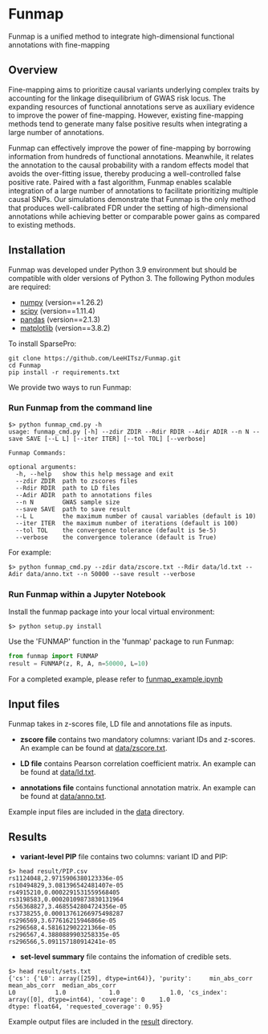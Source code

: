 # Funmap

Funmap is a unified method to integrate high-dimensional 
functional annotations with fine-mapping

## Overview
Fine-mapping aims to prioritize causal variants underlying 
complex traits by accounting for the linkage disequilibrium 
of GWAS risk locus. The expanding resources of functional annotations 
serve as auxiliary evidence to improve the power of fine-mapping. 
However, existing fine-mapping methods tend to generate many 
false positive results when integrating a large number of annotations.

Funmap can effectively improve the power of fine-mapping 
by borrowing information from hundreds of functional annotations. 
Meanwhile, it relates the annotation to the causal probability 
with a random effects model that avoids the over-fitting issue, 
thereby producing a well-controlled false positive rate. 
Paired with a fast algorithm, Funmap enables scalable integration 
of a large number of annotations to facilitate prioritizing 
multiple causal SNPs. Our simulations demonstrate that 
Funmap is the only method that produces well-calibrated FDR 
under the setting of high-dimensional annotations while achieving 
better or comparable power gains as compared to existing methods.

## Installation

Funmap was developed under Python 3.9 environment 
but should be compatible with older versions of Python 3. 
The following Python modules are required:

* [numpy](http://www.numpy.org/) (version==1.26.2)
* [scipy](http://www.scipy.org/) (version==1.11.4)
* [pandas](https://pandas.pydata.org/) (version==2.1.3)
* [matplotlib](https://matplotlib.org/) (version==3.8.2)

To install SparsePro:

``` shell
git clone https://github.com/LeeHITsz/Funmap.git
cd Funmap
pip install -r requirements.txt 
``` 

We provide two ways to run Funmap:

### Run Funmap from the command line

``` shell 
$> python funmap_cmd.py -h
usage: funmap_cmd.py [-h] --zdir ZDIR --Rdir RDIR --Adir ADIR --n N --save SAVE [--L L] [--iter ITER] [--tol TOL] [--verbose]

Funmap Commands:

optional arguments:
  -h, --help   show this help message and exit
  --zdir ZDIR  path to zscores files
  --Rdir RDIR  path to LD files
  --Adir ADIR  path to annotations files
  --n N        GWAS sample size
  --save SAVE  path to save result
  --L L        the maximum number of causal variables (default is 10)
  --iter ITER  the maximum number of iterations (default is 100)
  --tol TOL    the convergence tolerance (default is 5e-5)
  --verbose    the convergence tolerance (default is True)
``` 

For example: 
``` shell
$> python funmap_cmd.py --zdir data/zscore.txt --Rdir data/ld.txt --Adir data/anno.txt --n 50000 --save result --verbose
``` 

### Run Funmap within a Jupyter Notebook

Install the funmap package into your local virtual environment:
``` shell
$> python setup.py install
``` 

Use the 'FUNMAP' function in the 'funmap' package to run Funmap:
``` python
from funmap import FUNMAP
result = FUNMAP(z, R, A, n=50000, L=10)
``` 

For a completed example, please refer to
[funmap_example.ipynb](funmap_example.ipynb)

## Input files

Funmap takes in z-scores file, LD file 
and annotations file as inputs.

- **zscore file** contains two mandatory columns: 
variant IDs and z-scores. An example can be found at [data/zscore.txt](data/zscore.txt).

- **LD file** contains Pearson correlation coefficient matrix. 
An example can be found at [data/ld.txt](data/ld.txt).

- **annotations file** contains functional annotation matrix.
An example can be found at [data/anno.txt](data/anno.txt).

Example input files are included in the [data](data) directory.

## Results

- **variant-level PIP** file contains two columns: variant ID and PIP:

``` shell
$> head result/PIP.csv
rs1124048,2.9715906380123336e-05
rs10494829,3.081396542481407e-05
rs4915210,0.0002291531559568405
rs3198583,0.00020109873830131964
rs56368827,3.4685542804724356e-05
rs3738255,0.00013761266975498287
rs296569,3.677616215946866e-05
rs296568,4.581612902221366e-05
rs296567,4.3880889903258335e-05
rs296566,5.091157180914241e-05

``` 

- **set-level summary** file contains the infomation of credible sets.

``` shell
$> head result/sets.txt
{'cs': {'L0': array([259], dtype=int64)}, 'purity':     min_abs_corr  mean_abs_corr  median_abs_corr
L0           1.0            1.0              1.0, 'cs_index': array([0], dtype=int64), 'coverage': 0    1.0
dtype: float64, 'requested_coverage': 0.95}
``` 

Example output files are included in the [result](result) directory.
